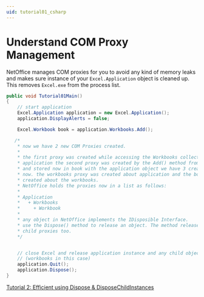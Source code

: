```yaml
---
uid: tutorial01_csharp
---
```


# Understand COM Proxy Management

NetOffice manages COM proxies for you to avoid any kind of memory leaks
and makes sure instance of your `Excel.Application` object is cleaned up.
This removes `Excel.exe` from the process list.

```csharp
public void Tutorial01Main()
{
    // start application
    Excel.Application application = new Excel.Application();
    application.DisplayAlerts = false;

    Excel.Workbook book = application.Workbooks.Add();

   /*
    * now we have 2 new COM Proxies created.
    *
    * the first proxy was created while accessing the Workbooks collection from
    * application the second proxy was created by the Add() method from Workbooks
    * and stored now in book with the application object we have 3 created proxies
    * now. the workbooks proxy was created about application and the book proxy was
    * created about the workbooks.
    * NetOffice holds the proxies now in a list as follows:
    *
    * Application
    *   + Workbooks
    *     + Workbook
    *
    * any object in NetOffice implements the IDisposible Interface.
    * use the Dispose() method to release an object. The method releases all created
    * child proxies too.
    */


    // close Excel and release application instance and any child objects
    // (workbooks in this case)
    application.Quit();
    application.Dispose();
}
```

[Tutorial 2: Efficient using Dispose & DisposeChildInstances](tutorial02_en_cs.html)
